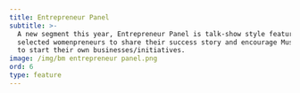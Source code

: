 ```yaml
---
title: Entrepreneur Panel
subtitle: >-
  A new segment this year, Entrepreneur Panel is talk-show style feature for
  selected womenpreneurs to share their success story and encourage Muslimah’s
  to start their own businesses/initiatives.
image: /img/bm entrepreneur panel.png
ord: 6
type: feature
---
```


